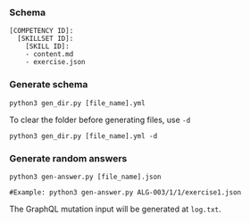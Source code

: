 <h3> Schema </h3>

```
[COMPETENCY ID]: 
  [SKILLSET ID]:
    [SKILL ID]:
    - content.md
    - exercise.json
```

<h3> Generate schema </h3>

```
python3 gen_dir.py [file_name].yml 
```
To clear the folder before generating files, use `-d`

```
python3 gen_dir.py [file_name].yml -d
```

<h3> Generate random answers </h3>

```
python3 gen-answer.py [file_name].json 

#Example: python3 gen-answer.py ALG-003/1/1/exercise1.json
```

The GraphQL mutation input will be generated at `log.txt`. 